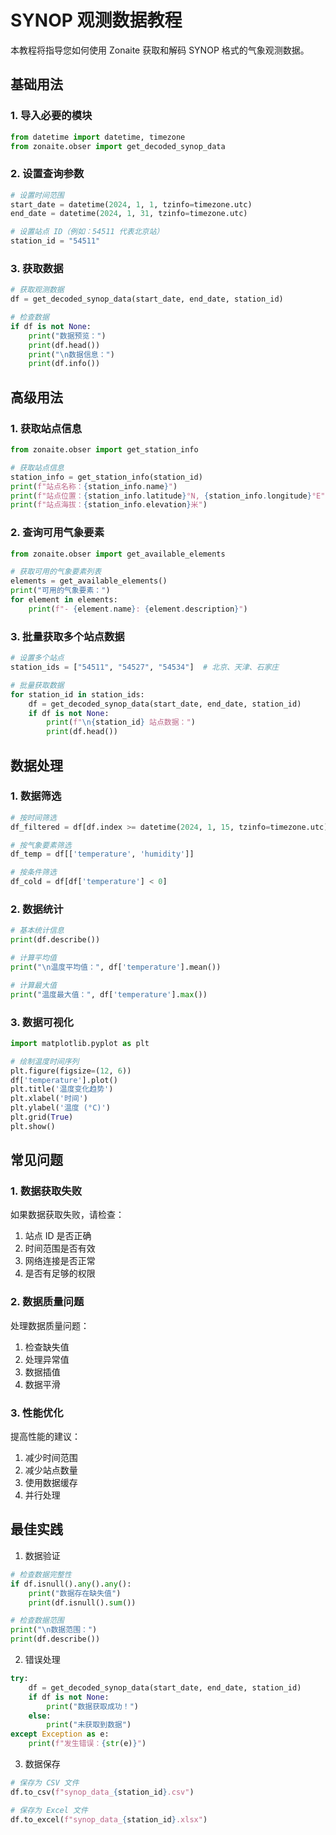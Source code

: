 # SYNOP 观测数据教程

本教程将指导您如何使用 Zonaite 获取和解码 SYNOP 格式的气象观测数据。

## 基础用法

### 1. 导入必要的模块

```python
from datetime import datetime, timezone
from zonaite.obser import get_decoded_synop_data
```

### 2. 设置查询参数

```python
# 设置时间范围
start_date = datetime(2024, 1, 1, tzinfo=timezone.utc)
end_date = datetime(2024, 1, 31, tzinfo=timezone.utc)

# 设置站点 ID（例如：54511 代表北京站）
station_id = "54511"
```

### 3. 获取数据

```python
# 获取观测数据
df = get_decoded_synop_data(start_date, end_date, station_id)

# 检查数据
if df is not None:
    print("数据预览：")
    print(df.head())
    print("\n数据信息：")
    print(df.info())
```

## 高级用法

### 1. 获取站点信息

```python
from zonaite.obser import get_station_info

# 获取站点信息
station_info = get_station_info(station_id)
print(f"站点名称：{station_info.name}")
print(f"站点位置：{station_info.latitude}°N, {station_info.longitude}°E")
print(f"站点海拔：{station_info.elevation}米")
```

### 2. 查询可用气象要素

```python
from zonaite.obser import get_available_elements

# 获取可用的气象要素列表
elements = get_available_elements()
print("可用的气象要素：")
for element in elements:
    print(f"- {element.name}: {element.description}")
```

### 3. 批量获取多个站点数据

```python
# 设置多个站点
station_ids = ["54511", "54527", "54534"]  # 北京、天津、石家庄

# 批量获取数据
for station_id in station_ids:
    df = get_decoded_synop_data(start_date, end_date, station_id)
    if df is not None:
        print(f"\n{station_id} 站点数据：")
        print(df.head())
```

## 数据处理

### 1. 数据筛选

```python
# 按时间筛选
df_filtered = df[df.index >= datetime(2024, 1, 15, tzinfo=timezone.utc)]

# 按气象要素筛选
df_temp = df[['temperature', 'humidity']]

# 按条件筛选
df_cold = df[df['temperature'] < 0]
```

### 2. 数据统计

```python
# 基本统计信息
print(df.describe())

# 计算平均值
print("\n温度平均值：", df['temperature'].mean())

# 计算最大值
print("温度最大值：", df['temperature'].max())
```

### 3. 数据可视化

```python
import matplotlib.pyplot as plt

# 绘制温度时间序列
plt.figure(figsize=(12, 6))
df['temperature'].plot()
plt.title('温度变化趋势')
plt.xlabel('时间')
plt.ylabel('温度 (°C)')
plt.grid(True)
plt.show()
```

## 常见问题

### 1. 数据获取失败

如果数据获取失败，请检查：
1. 站点 ID 是否正确
2. 时间范围是否有效
3. 网络连接是否正常
4. 是否有足够的权限

### 2. 数据质量问题

处理数据质量问题：
1. 检查缺失值
2. 处理异常值
3. 数据插值
4. 数据平滑

### 3. 性能优化

提高性能的建议：
1. 减少时间范围
2. 减少站点数量
3. 使用数据缓存
4. 并行处理

## 最佳实践

1. 数据验证
```python
# 检查数据完整性
if df.isnull().any().any():
    print("数据存在缺失值")
    print(df.isnull().sum())

# 检查数据范围
print("\n数据范围：")
print(df.describe())
```

2. 错误处理
```python
try:
    df = get_decoded_synop_data(start_date, end_date, station_id)
    if df is not None:
        print("数据获取成功！")
    else:
        print("未获取到数据")
except Exception as e:
    print(f"发生错误：{str(e)}")
```

3. 数据保存
```python
# 保存为 CSV 文件
df.to_csv(f"synop_data_{station_id}.csv")

# 保存为 Excel 文件
df.to_excel(f"synop_data_{station_id}.xlsx")
``` 